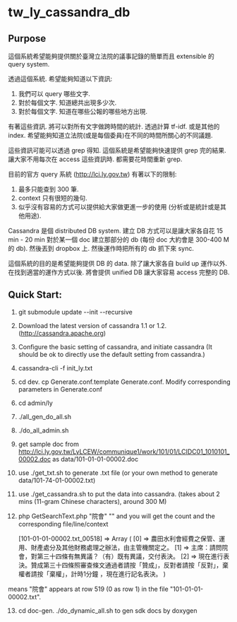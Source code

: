tw_ly_cassandra_db
==================

## Purpose

這個系統希望能夠提供關於臺灣立法院的議事記錄的簡單而且 extensible 的 query system.

透過這個系統. 希望能夠知道以下資訊:
1. 我們可以 query 哪些文字.
2. 對於每個文字. 知道總共出現多少次.
3. 對於每個文字. 知道在哪些公報的哪些地方出現.

有著這些資訊. 將可以對所有文字做跨時間的統計. 
透過計算 tf-idf. 或是其他的 index.
希望能夠知道立法院(或是每個委員)在不同的時間所關心的不同議題.

這些資訊可能可以透過 grep 得知.
這個系統是希望能夠快速提供 grep 完的結果. 讓大家不用每次在 access 這些資訊時. 都需要花時間重新 grep.

目前的官方 query 系統 (http://lci.ly.gov.tw)
有著以下的限制:
1. 最多只能查到 300 筆.
2. context 只有很短的幾句.
3. 似乎沒有容易的方式可以提供給大家做更進一步的使用 (分析或是統計或是其他用途).

Cassandra 是個 distributed DB system.
建立 DB 方式可以是讓大家各自花 15 min - 20 min 對於某一個 doc 建立那部分的 db 
(每份 doc 大約會是 300-400 M 的 db). 然後丟到 dropbox 上.
然後運作時把所有的 db 抓下來 sync. 

這個系統的目的是希望能夠提供 DB 的 data.
除了讓大家各自 build up 運作以外.
在找到適當的運作方式以後. 將會提供 unified DB 讓大家容易 access 完整的 DB.

## Quick Start:

1. git submodule update --init --recursive

2. Download the latest version of cassandra 1.1 or 1.2. (http://cassandra.apache.org)
3. Configure the basic setting of cassandra, and initiate cassandra (It should be ok to directly use the default setting from cassandra.)
4. cassandra-cli -f init_ly.txt

5. cd dev. cp Generate.conf.template Generate.conf. Modify corresponding parameters in Generate.conf

6. cd admin/ly
7. ./all_gen_do_all.sh
8. ./do_all_admin.sh

9. get sample doc from http://lci.ly.gov.tw/LyLCEW/communique1/work/101/01/LCIDC01_1010101_00002.doc as data/101-01-01-00002.doc
10. use ./get_txt.sh to generate .txt file (or your own method to generate data/101-74-01-00002.txt)

11. use ./get_cassandra.sh to put the data into cassandra. (takes about 2 mins (11-gram Chinese characters), around 300 M)

12. php GetSearchText.php "院會" "" and you will get the count and the corresponding file/line/context

    [101-01-01-00002.txt_00518] => Array
        (
            [0] => 農田水利會經費之保管、運用、財產處分及其他財務處理之辦法，由主管機關定之。
            [1] => 主席：請問院會，對第三十四條有無異議？（有）既有異議，交付表決。
            [2] => 現在進行表決。贊成第三十四條照審查條文通過者請按「贊成」，反對者請按「反對」，棄權者請按「棄權」，計時1分鐘
，現在進行記名表決。
        )

means "院會" appears at row 519 (0 as row 1) in the file "101-01-01-00002.txt".

13. cd doc-gen. ./do_dynamic_all.sh to gen sdk docs by doxygen

